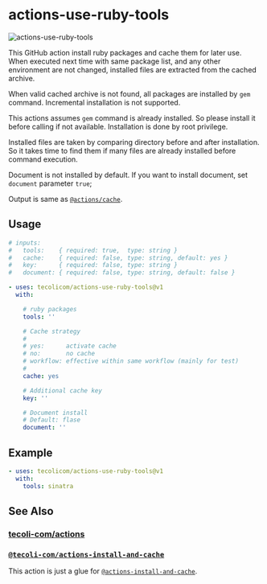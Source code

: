 # actions-use-ruby-tools

![actions-use-ruby-tools](https://github.com/tecoli-com/actions-use-ruby-tools/actions/workflows/test.yml/badge.svg)

This GitHub action install ruby packages and cache them for later
use.  When executed next time with same package list, and any other
environment are not changed, installed files are extracted from the
cached archive.

When valid cached archive is not found, all packages are installed by
`gem` command.  Incremental installation is not supported.

This actions assumes `gem` command is already installed.  So please
install it before calling if not available.  Installation is done by
root privilege.

Installed files are taken by comparing directory before and after
installation.  So it takes time to find them if many files are already
installed before command execution.

Document is not installed by default.  If you want to install
document, set `document` parameter `true`;

Output is same as
[`@actions/cache`](https://github.com/actions/cache).

## Usage

```yaml
# inputs:
#   tools:    { required: true,  type: string }
#   cache:    { required: false, type: string, default: yes }
#   key:      { required: false, type: string }
#   document: { required: false, type: string, default: false }

- uses: tecolicom/actions-use-ruby-tools@v1
  with:

    # ruby packages
    tools: ''

    # Cache strategy
    #
    # yes:      activate cache
    # no:       no cache
    # workflow: effective within same workflow (mainly for test)
    #
    cache: yes

    # Additional cache key
    key: ''

    # Document install
    # Default: flase
    document: ''
```

## Example

```yaml
- uses: tecolicom/actions-use-ruby-tools@v1
  with:
    tools: sinatra
```

## See Also

### [tecoli-com/actions](https://github.com/tecoli-com/actions)

### [`@tecoli-com/actions-install-and-cache`](https://github.com/tecoli-com/actions-install-and-cache)

This action is just a glue for
[`@actions-install-and-cache`](https://github.com/tecoli-com/actions-install-and-cache).
